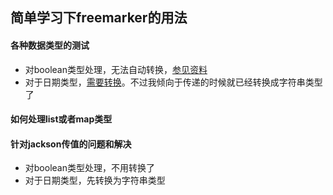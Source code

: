 ## 简单学习下freemarker的用法

#### 各种数据类型的测试
- 对boolean类型处理，无法自动转换，[参见资料](http://freemarker.org/docs/ref_builtins_boolean.html)
- 对于日期类型，[需要转换](http://freemarker.org/docs/ref_builtins_date.html)。不过我倾向于传递的时候就已经转换成字符串类型了

#### 如何处理list或者map类型


#### 针对jackson传值的问题和解决
- 对boolean类型处理，不用转换了
- 对于日期类型，先转换为字符串类型